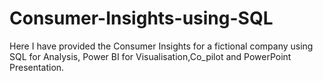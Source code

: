 # Consumer-Insights-using-SQL
Here I have provided the Consumer Insights  for a fictional company using SQL for Analysis, Power BI for Visualisation,Co_pilot and PowerPoint Presentation.
